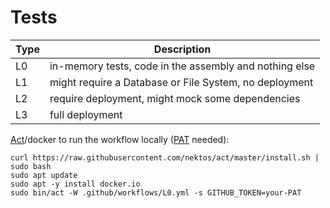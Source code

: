 # Tests

| Type | Description |
| --- | ----------- |
| L0 | in-memory tests, code in the assembly and nothing else |
| L1 | might require a Database or File System, no deployment |
| L2 | require deployment, might mock some dependencies |
| L3 | full deployment |

[Act](https://github.com/nektos/act)\/docker to run the workflow locally ([PAT](https://github.com/settings/tokens) needed):

```shell script
curl https://raw.githubusercontent.com/nektos/act/master/install.sh | sudo bash
sudo apt update
sudo apt -y install docker.io
sudo bin/act -W .github/workflows/L0.yml -s GITHUB_TOKEN=your-PAT
```
